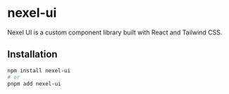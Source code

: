 # nexel-ui

Nexel UI is a custom component library built with React and Tailwind CSS.

## Installation

```bash
npm install nexel-ui
# or
pnpm add nexel-ui
```
